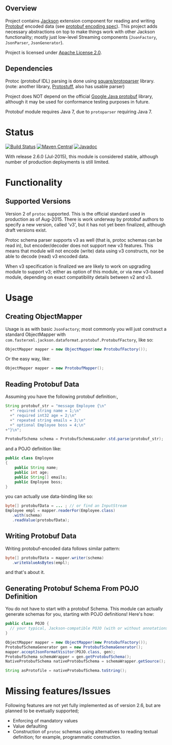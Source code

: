 ## Overview

Project contains [Jackson](http://http://wiki.fasterxml.com/JacksonHome) extension component
for reading and writing [Protobuf](http://code.google.com/p/protobuf/) encoded data (see
[protobuf encoding spec](https://developers.google.com/protocol-buffers/docs/encoding)).
This project adds necessary abstractions on top to make things work with other Jackson functionality;
mostly just low-level Streaming components (`JsonFactory`, `JsonParser`, `JsonGenerator`).

Project is licensed under [Apache License 2.0](http://www.apache.org/licenses/LICENSE-2.0.txt).

## Dependencies

Protoc (protobuf IDL) parsing is done using [square/protoparser](https://github.com/square/protoparser) library.
(note: another library, [Protostuff](http://code.google.com/p/protostuff/), also has usable parser)

Project does NOT depend on the official [Google Java protobuf](https://github.com/google/protobuf) library, although
it may be used for conformance testing purposes in future.

Protobuf module requires Java 7, due to `protoparser` requiring Java 7.

# Status

[![Build Status](https://travis-ci.org/FasterXML/jackson-dataformat-protobuf.svg)](https://travis-ci.org/FasterXML/jackson-dataformat-protobuf)
[![Maven Central](https://maven-badges.herokuapp.com/maven-central/com.fasterxml.jackson.dataformat/jackson-dataformat-protobuf/badge.svg)](https://maven-badges.herokuapp.com/maven-central/com.fasterxml.jackson.dataformat/jackson-dataformat-protobuf/)
[![Javadoc](https://javadoc-emblem.rhcloud.com/doc/com.fasterxml.jackson.dataformat/jackson-dataformat-protobuf/badge.svg)](http://www.javadoc.io/doc/com.fasterxml.jackson.dataformat/jackson-dataformat-protobuf)

With release 2.6.0 (Jul-2015), this module is considered stable, although number of production deployments is still limited.

# Functionality

## Supported Versions

Version 2 of `protoc` supported. This is the official standard used in production as of Aug-2015.
There is work underway by protobuf authors to specify a new version, called 'v3', but it has
not yet been finalized, although draft versions exist.

Protoc schema parser supports v3 as well (that is, protoc schemas
can be read in), but encoder/decoder does not support new v3 features.
This means that module will not encode (write) data using v3 constructs, nor be able to decode (read)
v3 encoded data.

When v3 specification is finalized we are likely to work on upgrading module to support v3; either
as option of this module, or via new v3-based module, depending on exact compatibility details
between v2 and v3.

# Usage

## Creating ObjectMapper
Usage is as with basic ```JsonFactory```; most commonly you will just construct a standard ObjectMapper with ```com.fasterxml.jackson.dataformat.protobuf.ProtobufFactory```, like so:
```java
ObjectMapper mapper = new ObjectMapper(new ProtobufFactory());
```
Or the easy way, like:
```java
ObjectMapper mapper = new ProtobufMapper();
```

## Reading Protobuf Data

Assuming you have the following protobuf definition:,
```java
String protobuf_str = "message Employee {\n"
  +" required string name = 1;\n"
  +" required int32 age = 2;\n"
  +" repeated string emails = 3;\n"
  +" optional Employee boss = 4;\n"
+"}\n";

ProtobufSchema schema = ProtobufSchemaLoader.std.parse(protobuf_str);
```
and a POJO definition like:
```java
public class Employee
{
    public String name;
    public int age;
    public String[] emails;
    public Employee boss;
}
```
you can actually use data-binding like so:
```java
byte[] protobufData = ... ; // or find an InputStream
Employee empl = mapper.readerFor(Employee.class)
   .with(schema)
   .readValue(protobufData);
```

## Writing Protobuf Data

Writing protobuf-encoded data follows similar pattern:
```java
byte[] protobufData = mapper.writer(schema)
   .writeValueAsBytes(empl);
```
and that's about it.

## Generating Protobuf Schema From POJO Definition
You do not have to start with a protobuf Schema. This module can actually generate schemas for you, starting with POJO definitions! Here's how:
```java
public class POJO {
  // your typical, Jackson-compatible POJO (with or without annotations)
}

ObjectMapper mapper = new ObjectMapper(new ProtobufFactory());
ProtobufSchemaGenerator gen = new ProtobufSchemaGenerator();
mapper.acceptJsonFormatVisitor(POJO.class, gen);
ProtobufSchema schemaWrapper = gen.getProtobufSchema();
NativeProtobufSchema nativeProtobufSchema = schemaWrapper.getSource();

String asProtofile = nativeProtobufSchema.toString();
```

# Missing features/Issues

Following features are not yet fully implemented as of version 2.6, but are planned to be evetually supported;

* Enforcing of mandatory values
* Value defaulting
* Construction of `protoc` schemas using alternatives to reading textual definition; for example, programmatic construction.

